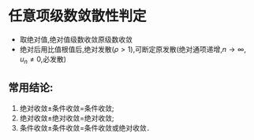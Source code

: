 # 任意项级数敛散性判定

- 取绝对值,绝对值级数收敛原级数收敛
- 绝对后用比值根值后,绝对发散($\rho > 1$),可断定原发散(绝对通项递增,$n \to \infty,u_n \not= 0$,必发散)

## 常用结论:

1. 绝对收敛$\pm$条件收敛=条件收敛;
2. 绝对收敛$\pm$绝对收敛=绝对收敛;
3. 条件收敛$\pm$条件收敛=条件收敛或绝对收敛．
